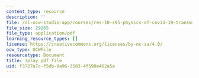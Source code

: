 ```yaml
---
content_type: resource
description: ''
file: /ol-ocw-studio-app/courses/res-10-s95-physics-of-covid-19-transmission-fall-2020/f3727a7cf5db9a9635834f598e462a5a_kmpde1ZIqKA.pdf
file_size: 29265
file_type: application/pdf
learning_resource_types: []
license: https://creativecommons.org/licenses/by-nc-sa/4.0/
ocw_type: OCWFile
resourcetype: Document
title: 3play pdf file
uid: f3727a7c-f5db-9a96-3583-4f598e462a5a
---
```

